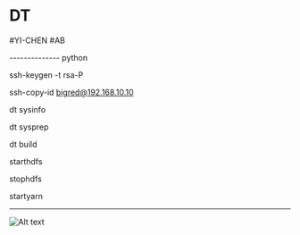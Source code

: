 # DT

#YI-CHEN
#AB

-------------- python

ssh-keygen -t rsa-P

ssh-copy-id bigred@192.168.10.10

dt sysinfo

dt sysprep

dt build

starthdfs

stophdfs

startyarn

--------------

![Alt text](https://cdn.discordapp.com/attachments/766667621176705070/769964913334288424/image.png)
